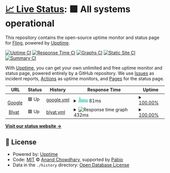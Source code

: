 # [📈 Live Status](https://demo.upptime.js.org): <!--live status--> **🟩 All systems operational**

This repository contains the open-source uptime monitor and status page for [Fling](https://demo.upptime.js.org), powered by [Upptime](https://github.com/upptime/upptime).

[![Uptime CI](https://github.com/FlingisenFlong/upptime/workflows/Uptime%20CI/badge.svg)](https://github.com/FlingisenFlong/upptime/actions?query=workflow%3A%22Uptime+CI%22)
[![Response Time CI](https://github.com/FlingisenFlong/upptime/workflows/Response%20Time%20CI/badge.svg)](https://github.com/FlingisenFlong/upptime/actions?query=workflow%3A%22Response+Time+CI%22)
[![Graphs CI](https://github.com/FlingisenFlong/upptime/workflows/Graphs%20CI/badge.svg)](https://github.com/FlingisenFlong/upptime/actions?query=workflow%3A%22Graphs+CI%22)
[![Static Site CI](https://github.com/FlingisenFlong/upptime/workflows/Static%20Site%20CI/badge.svg)](https://github.com/FlingisenFlong/upptime/actions?query=workflow%3A%22Static+Site+CI%22)
[![Summary CI](https://github.com/FlingisenFlong/upptime/workflows/Summary%20CI/badge.svg)](https://github.com/FlingisenFlong/upptime/actions?query=workflow%3A%22Summary+CI%22)

With [Upptime](https://upptime.js.org), you can get your own unlimited and free uptime monitor and status page, powered entirely by a GitHub repository. We use [Issues](https://github.com/FlingisenFlong/upptime/issues) as incident reports, [Actions](https://github.com/FlingisenFlong/upptime/actions) as uptime monitors, and [Pages](https://demo.upptime.js.org) for the status page.

<!--start: status pages-->
<!-- This summary is generated by Upptime (https://github.com/upptime/upptime) -->
<!-- Do not edit this manually, your changes will be overwritten -->
<!-- prettier-ignore -->
| URL | Status | History | Response Time | Uptime |
| --- | ------ | ------- | ------------- | ------ |
| <img alt="" src="https://icons.duckduckgo.com/ip3/www.google.com.ico" height="13"> [Google](https://www.google.com) | 🟩 Up | [google.yml](https://github.com/FlingisenFlong/uptime/commits/HEAD/history/google.yml) | <details><summary><img alt="Response time graph" src="./graphs/google/response-time-week.png" height="20"> 81ms</summary><br><a href="https://demo.upptime.js.org/history/google"><img alt="Response time 81" src="https://img.shields.io/endpoint?url=https%3A%2F%2Fraw.githubusercontent.com%2FFlingisenFlong%2Fuptime%2FHEAD%2Fapi%2Fgoogle%2Fresponse-time.json"></a><br><a href="https://demo.upptime.js.org/history/google"><img alt="24-hour response time 79" src="https://img.shields.io/endpoint?url=https%3A%2F%2Fraw.githubusercontent.com%2FFlingisenFlong%2Fuptime%2FHEAD%2Fapi%2Fgoogle%2Fresponse-time-day.json"></a><br><a href="https://demo.upptime.js.org/history/google"><img alt="7-day response time 81" src="https://img.shields.io/endpoint?url=https%3A%2F%2Fraw.githubusercontent.com%2FFlingisenFlong%2Fuptime%2FHEAD%2Fapi%2Fgoogle%2Fresponse-time-week.json"></a><br><a href="https://demo.upptime.js.org/history/google"><img alt="30-day response time 81" src="https://img.shields.io/endpoint?url=https%3A%2F%2Fraw.githubusercontent.com%2FFlingisenFlong%2Fuptime%2FHEAD%2Fapi%2Fgoogle%2Fresponse-time-month.json"></a><br><a href="https://demo.upptime.js.org/history/google"><img alt="1-year response time 81" src="https://img.shields.io/endpoint?url=https%3A%2F%2Fraw.githubusercontent.com%2FFlingisenFlong%2Fuptime%2FHEAD%2Fapi%2Fgoogle%2Fresponse-time-year.json"></a></details> | <details><summary><a href="https://demo.upptime.js.org/history/google">100.00%</a></summary><a href="https://demo.upptime.js.org/history/google"><img alt="All-time uptime 100.00%" src="https://img.shields.io/endpoint?url=https%3A%2F%2Fraw.githubusercontent.com%2FFlingisenFlong%2Fuptime%2FHEAD%2Fapi%2Fgoogle%2Fuptime.json"></a><br><a href="https://demo.upptime.js.org/history/google"><img alt="24-hour uptime 100.00%" src="https://img.shields.io/endpoint?url=https%3A%2F%2Fraw.githubusercontent.com%2FFlingisenFlong%2Fuptime%2FHEAD%2Fapi%2Fgoogle%2Fuptime-day.json"></a><br><a href="https://demo.upptime.js.org/history/google"><img alt="7-day uptime 100.00%" src="https://img.shields.io/endpoint?url=https%3A%2F%2Fraw.githubusercontent.com%2FFlingisenFlong%2Fuptime%2FHEAD%2Fapi%2Fgoogle%2Fuptime-week.json"></a><br><a href="https://demo.upptime.js.org/history/google"><img alt="30-day uptime 100.00%" src="https://img.shields.io/endpoint?url=https%3A%2F%2Fraw.githubusercontent.com%2FFlingisenFlong%2Fuptime%2FHEAD%2Fapi%2Fgoogle%2Fuptime-month.json"></a><br><a href="https://demo.upptime.js.org/history/google"><img alt="1-year uptime 100.00%" src="https://img.shields.io/endpoint?url=https%3A%2F%2Fraw.githubusercontent.com%2FFlingisenFlong%2Fuptime%2FHEAD%2Fapi%2Fgoogle%2Fuptime-year.json"></a></details>
| <img alt="" src="https://icons.duckduckgo.com/ip3/blyat.glowberry.xyz.ico" height="13"> [Blyat](https://blyat.glowberry.xyz) | 🟩 Up | [blyat.yml](https://github.com/FlingisenFlong/uptime/commits/HEAD/history/blyat.yml) | <details><summary><img alt="Response time graph" src="./graphs/blyat/response-time-week.png" height="20"> 432ms</summary><br><a href="https://demo.upptime.js.org/history/blyat"><img alt="Response time 432" src="https://img.shields.io/endpoint?url=https%3A%2F%2Fraw.githubusercontent.com%2FFlingisenFlong%2Fuptime%2FHEAD%2Fapi%2Fblyat%2Fresponse-time.json"></a><br><a href="https://demo.upptime.js.org/history/blyat"><img alt="24-hour response time 269" src="https://img.shields.io/endpoint?url=https%3A%2F%2Fraw.githubusercontent.com%2FFlingisenFlong%2Fuptime%2FHEAD%2Fapi%2Fblyat%2Fresponse-time-day.json"></a><br><a href="https://demo.upptime.js.org/history/blyat"><img alt="7-day response time 432" src="https://img.shields.io/endpoint?url=https%3A%2F%2Fraw.githubusercontent.com%2FFlingisenFlong%2Fuptime%2FHEAD%2Fapi%2Fblyat%2Fresponse-time-week.json"></a><br><a href="https://demo.upptime.js.org/history/blyat"><img alt="30-day response time 432" src="https://img.shields.io/endpoint?url=https%3A%2F%2Fraw.githubusercontent.com%2FFlingisenFlong%2Fuptime%2FHEAD%2Fapi%2Fblyat%2Fresponse-time-month.json"></a><br><a href="https://demo.upptime.js.org/history/blyat"><img alt="1-year response time 432" src="https://img.shields.io/endpoint?url=https%3A%2F%2Fraw.githubusercontent.com%2FFlingisenFlong%2Fuptime%2FHEAD%2Fapi%2Fblyat%2Fresponse-time-year.json"></a></details> | <details><summary><a href="https://demo.upptime.js.org/history/blyat">100.00%</a></summary><a href="https://demo.upptime.js.org/history/blyat"><img alt="All-time uptime 100.00%" src="https://img.shields.io/endpoint?url=https%3A%2F%2Fraw.githubusercontent.com%2FFlingisenFlong%2Fuptime%2FHEAD%2Fapi%2Fblyat%2Fuptime.json"></a><br><a href="https://demo.upptime.js.org/history/blyat"><img alt="24-hour uptime 100.00%" src="https://img.shields.io/endpoint?url=https%3A%2F%2Fraw.githubusercontent.com%2FFlingisenFlong%2Fuptime%2FHEAD%2Fapi%2Fblyat%2Fuptime-day.json"></a><br><a href="https://demo.upptime.js.org/history/blyat"><img alt="7-day uptime 100.00%" src="https://img.shields.io/endpoint?url=https%3A%2F%2Fraw.githubusercontent.com%2FFlingisenFlong%2Fuptime%2FHEAD%2Fapi%2Fblyat%2Fuptime-week.json"></a><br><a href="https://demo.upptime.js.org/history/blyat"><img alt="30-day uptime 100.00%" src="https://img.shields.io/endpoint?url=https%3A%2F%2Fraw.githubusercontent.com%2FFlingisenFlong%2Fuptime%2FHEAD%2Fapi%2Fblyat%2Fuptime-month.json"></a><br><a href="https://demo.upptime.js.org/history/blyat"><img alt="1-year uptime 100.00%" src="https://img.shields.io/endpoint?url=https%3A%2F%2Fraw.githubusercontent.com%2FFlingisenFlong%2Fuptime%2FHEAD%2Fapi%2Fblyat%2Fuptime-year.json"></a></details>

<!--end: status pages-->

[**Visit our status website →**](https://demo.upptime.js.org)

## 📄 License

- Powered by: [Upptime](https://github.com/upptime/upptime)
- Code: [MIT](./LICENSE) © [Anand Chowdhary](https://anandchowdhary.com), supported by [Pabio](https://pabio.com)
- Data in the `./history` directory: [Open Database License](https://opendatacommons.org/licenses/odbl/1-0/)
